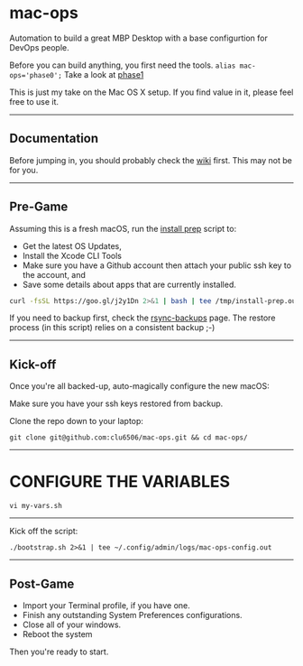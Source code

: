 mac-ops
=====

Automation to build a great MBP Desktop with a base configurtion for DevOps people.

Before you can build anything, you first need the tools. `alias mac-ops='phase0';` Take a look at [phase1]

This is just my take on the Mac OS X setup. If you find value in it, please feel free to use it.

***

## Documentation

Before jumping in, you should probably check the [wiki] first. This may not be for you.

***

## Pre-Game

Assuming this is a fresh macOS, run the [install prep] script to:

* Get the latest OS Updates,
* Install the Xcode CLI Tools
* Make sure you have a Github account then attach your public ssh key to the account, and
* Save some details about apps that are currently installed.

```bash
curl -fsSL https://goo.gl/j2y1Dn 2>&1 | bash | tee /tmp/install-prep.out
```

If you need to backup first, check the [rsync-backups] page. The restore process (in this script) relies on a consistent backup ;-)

***

## Kick-off
Once you're all backed-up, auto-magically configure the new macOS:

Make sure you have your ssh keys restored from backup.

Clone the repo down to your laptop:

`git clone git@github.com:clu6506/mac-ops.git && cd mac-ops/`

***

# CONFIGURE THE VARIABLES

`vi my-vars.sh`

***

Kick off the script:

`./bootstrap.sh 2>&1 | tee ~/.config/admin/logs/mac-ops-config.out`


***

## Post-Game

 * Import your Terminal profile, if you have one.
 * Finish any outstanding System Preferences configurations.
 * Close all of your windows.
 * Reboot the system

Then you're ready to start.

[phase1]:https://github.com/todd-dsm/process-ph1
[install prep]:https://github.com/todd-dsm/mac-ops/wiki/Install-Prep
[wiki]:https://github.com/todd-dsm/mac-ops/wiki
[rsync-backups]:https://github.com/todd-dsm/rsync-backups
